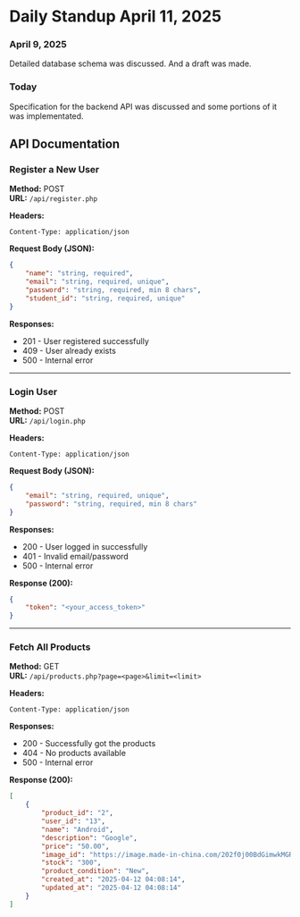 # Daily Standup April 11, 2025

### April 9, 2025
Detailed database schema was discussed. And a draft was made.

### Today
Specification for the backend API was discussed and some portions of it was implementated.

## API Documentation

### Register a New User

**Method:** POST  
**URL:** `/api/register.php`  

**Headers:**
```
Content-Type: application/json
```

**Request Body (JSON):**
```json
{
    "name": "string, required",
    "email": "string, required, unique",
    "password": "string, required, min 8 chars",
    "student_id": "string, required, unique"
}
```

**Responses:**
- 201 - User registered successfully
- 409 - User already exists
- 500 - Internal error

---

### Login User

**Method:** POST  
**URL:** `/api/login.php`  

**Headers:**
```
Content-Type: application/json
```

**Request Body (JSON):**
```json
{
    "email": "string, required, unique",
    "password": "string, required, min 8 chars"
}
```

**Responses:**
- 200 - User logged in successfully
- 401 - Invalid email/password
- 500 - Internal error

**Response (200):**
```json
{
    "token": "<your_access_token>"
}
```

---

### Fetch All Products

**Method:** GET  
**URL:** `/api/products.php?page=<page>&limit=<limit>`  

**Headers:**
```
Content-Type: application/json
```

**Responses:**
- 200 - Successfully got the products
- 404 - No products available
- 500 - Internal error

**Response (200):**
```json
[
    {
        "product_id": "2",
        "user_id": "13",
        "name": "Android",
        "description": "Google",
        "price": "50.00",
        "image_id": "https://image.made-in-china.com/202f0j00BdGimwkMGRbC/A18-5-Inch-Android-Smartphone-HD-Face-Global-Version-Mobile-Phone.webp",
        "stock": "300",
        "product_condition": "New",
        "created_at": "2025-04-12 04:08:14",
        "updated_at": "2025-04-12 04:08:14"
    }
]
```
